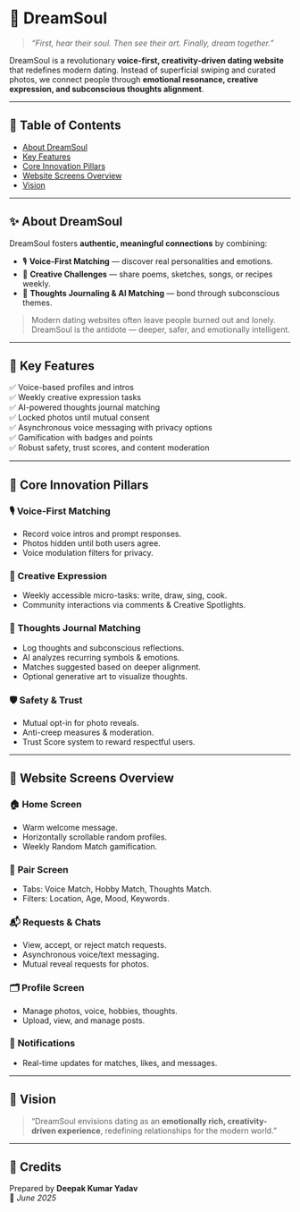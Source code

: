 # 🌙 DreamSoul

> *“First, hear their soul. Then see their art. Finally, dream together.”*

DreamSoul is a revolutionary **voice-first, creativity-driven dating website** that redefines modern dating. Instead of superficial swiping and curated photos, we connect people through **emotional resonance, creative expression, and subconscious thoughts alignment**.

---

## 📖 **Table of Contents**

- [About DreamSoul](#about-dreamsoul)
- [Key Features](#key-features)
- [Core Innovation Pillars](#core-innovation-pillars)
- [Website Screens Overview](#website-screens-overview)
- [Vision](#vision)

---

## ✨ **About DreamSoul**

DreamSoul fosters **authentic, meaningful connections** by combining:

- 🎙️ **Voice-First Matching** — discover real personalities and emotions.
- 🎨 **Creative Challenges** — share poems, sketches, songs, or recipes weekly.
- 💭 **Thoughts Journaling & AI Matching** — bond through subconscious themes.

> Modern dating websites often leave people burned out and lonely. DreamSoul is the antidote — deeper, safer, and emotionally intelligent.

---

## 🔑 **Key Features**

✅ Voice-based profiles and intros  
✅ Weekly creative expression tasks  
✅ AI-powered thoughts journal matching  
✅ Locked photos until mutual consent  
✅ Asynchronous voice messaging with privacy options  
✅ Gamification with badges and points  
✅ Robust safety, trust scores, and content moderation

---

## 🚀 **Core Innovation Pillars**

### 🎙️ Voice-First Matching
- Record voice intros and prompt responses.
- Photos hidden until both users agree.
- Voice modulation filters for privacy.

### 🎨 Creative Expression
- Weekly accessible micro-tasks: write, draw, sing, cook.
- Community interactions via comments & Creative Spotlights.

### 💭 Thoughts Journal Matching
- Log thoughts and subconscious reflections.
- AI analyzes recurring symbols & emotions.
- Matches suggested based on deeper alignment.
- Optional generative art to visualize thoughts.

### 🛡️ Safety & Trust
- Mutual opt-in for photo reveals.
- Anti-creep measures & moderation.
- Trust Score system to reward respectful users.

---

## 📱 **Website Screens Overview**

### 🏠 **Home Screen**
- Warm welcome message.
- Horizontally scrollable random profiles.
- Weekly Random Match gamification.

### 💞 **Pair Screen**
- Tabs: Voice Match, Hobby Match, Thoughts Match.
- Filters: Location, Age, Mood, Keywords.

### 📬 **Requests & Chats**
- View, accept, or reject match requests.
- Asynchronous voice/text messaging.
- Mutual reveal requests for photos.

### 🗂️ **Profile Screen**
- Manage photos, voice, hobbies, thoughts.
- Upload, view, and manage posts.

### 🔔 **Notifications**
- Real-time updates for matches, likes, and messages.

---

## 🌟 **Vision**

> “DreamSoul envisions dating as an **emotionally rich, creativity-driven experience**, redefining relationships for the modern world.”

---

## 🙌 **Credits**

Prepared by **Deepak Kumar Yadav**  
📅 *June 2025*
